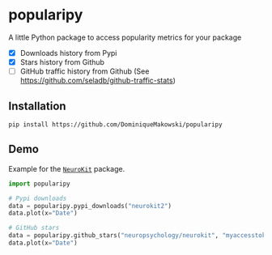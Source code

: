 # popularipy
A little Python package to access popularity metrics for your package

- [x] Downloads history from Pypi
- [x] Stars history from Github
- [ ] GitHub traffic history from Github (See https://github.com/seladb/github-traffic-stats)

## Installation

```
pip install https://github.com/DominiqueMakowski/popularipy
```

## Demo

Example for the [`NeuroKit`](https://github.com/neuropsychology/NeuroKit) package.
```python
import popularipy

# Pypi downloads
data = popularipy.pypi_downloads("neurokit2")
data.plot(x="Date")

# GitHub stars
data = popularipy.github_stars("neuropsychology/neurokit", "myaccesstoken")
data.plot(x="Date")
```
